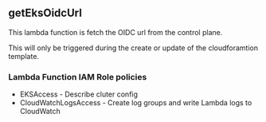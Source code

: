## getEksOidcUrl

This lambda function is fetch the OIDC url from the control plane.

This will only be triggered during the create or update of the cloudforamtion template.

### Lambda Function IAM Role policies
  - EKSAccess - Describe cluter config
  - CloudWatchLogsAccess - Create log groups and write Lambda logs to CloudWatch
